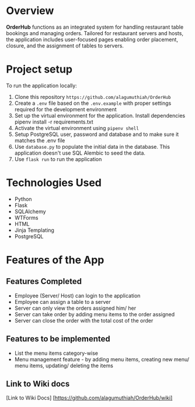 # Overview

**OrderHub** functions as an integrated system for handling restaurant table bookings and managing orders. Tailored for restaurant servers and hosts, the application includes user-focused pages enabling order placement, closure, and the assignment of tables to servers.


# Project setup

To run the application locally:

1. Clone this repository `https://github.com/alagumuthiah/OrderHub`
2. Create a `.env` file based on the `.env.example` with proper settings required for the development environment
3. Set up the virtual environment for the application. Install dependencies pipenv install -r requirements.txt
4. Activate the virtual environment using `pipenv shell`
5. Setup PostgreSQL user, password and database and to make sure it matches the .env file
6. Use `database.py` to populate the initial data in the database. This application doesn't use SQL Alembic to  seed the data.
7. Use `flask run` to run the application

# Technologies Used

- Python
- Flask
- SQLAlchemy
- WTForms
- HTML
- Jinja Templating
- PostgreSQL

# Features of the App

## Features Completed
* Employee (Server/ Host) can login to the application
* Employee can assign a table to a server
* Server can only view the orders assigned him/ her
* Server can take order by adding menu items to the order assigned
* Server can close the order with the total cost of the order

## Features to be implemented
* List the menu items category-wise
* Menu management feature - by adding menu items, creating new menu/ menu items, updating/ deleting the items

## Link to Wiki docs

[Link to Wiki Docs] [https://github.com/alagumuthiah/OrderHub/wiki]

